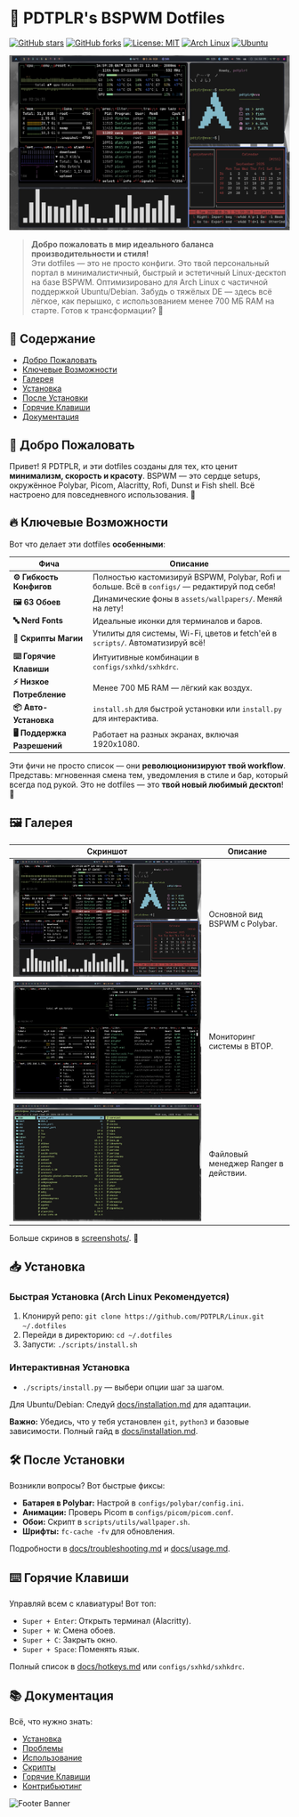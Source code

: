 # 🌟 PDTPLR's BSPWM Dotfiles

[![GitHub stars](https://img.shields.io/github/stars/PDTPLR/Linux?style=for-the-badge&color=brightgreen)](https://github.com/PDTPLR/Linux/stargazers)
[![GitHub forks](https://img.shields.io/github/forks/PDTPLR/Linux?style=for-the-badge&color=blue)](https://github.com/PDTPLR/Linux/network)
[![License: MIT](https://img.shields.io/badge/License-MIT-yellow?style=for-the-badge)](https://github.com/PDTPLR/Linux/blob/main/LICENSE)
[![Arch Linux](https://img.shields.io/badge/Arch%20Linux-1793D1?style=for-the-badge&logo=arch-linux&logoColor=white)](https://archlinux.org/)
[![Ubuntu](https://img.shields.io/badge/Ubuntu-E95420?style=for-the-badge&logo=ubuntu&logoColor=white)](https://ubuntu.com/)

![Dotfiles Showcase](https://github.com/PDTPLR/Linux/raw/main/screenshots/bspwm.png) <!-- Замените на реальный GIF или видео, если добавите; можно использовать внешний хостинг как Giphy для анимации -->

> **Добро пожаловать в мир идеального баланса производительности и стиля!**  
> Эти dotfiles — это не просто конфиги. Это твой персональный портал в минималистичный, быстрый и эстетичный Linux-десктоп на базе BSPWM. Оптимизировано для Arch Linux с частичной поддержкой Ubuntu/Debian. Забудь о тяжёлых DE — здесь всё лёгкое, как перышко, с использованием менее 700 МБ RAM на старте. Готов к трансформации? 🚀

## 📑 Содержание
- [Добро Пожаловать](#-добро-пожаловать)
- [Ключевые Возможности](#-ключевые-возможности)
- [Галерея](#-галерея)
- [Установка](#-установка)
- [После Установки](#-после-установки)
- [Горячие Клавиши](#-горячие-клавиши)
- [Документация](#-документация)

## 👋 Добро Пожаловать
Привет! Я PDTPLR, и эти dotfiles созданы для тех, кто ценит **минимализм, скорость и красоту**. BSPWM — это сердце setups, окружённое Polybar, Picom, Alacritty, Rofi, Dunst и Fish shell. Всё настроено для повседневного использования. 🌌

## 🔥 Ключевые Возможности
Вот что делает эти dotfiles **особенными**:

| Фича | Описание |
|------|----------|
| **⚙️ Гибкость Конфигов** | Полностью кастомизируй BSPWM, Polybar, Rofi и больше. Всё в `configs/` — редактируй под себя! | 
| **🖼️ 63 Обоев** | Динамические фоны в `assets/wallpapers/`. Меняй на лету! | 
| **🔤 Nerd Fonts** | Идеальные иконки для терминалов и баров. | 
| **📜 Скрипты Магии** | Утилиты для системы, Wi-Fi, цветов и fetch'ей в `scripts/`. Автоматизируй всё! | 
| **⌨️ Горячие Клавиши** | Интуитивные комбинации в `configs/sxhkd/sxhkdrc`. | 
| **⚡ Низкое Потребление** | Менее 700 МБ RAM — лёгкий как воздух. | 
| **📦 Авто-Установка** | `install.sh` для быстрой установки или `install.py` для интерактива. | 
| **🖥️ Поддержка Разрешений** | Работает на разных экранах, включая 1920x1080. | 

Эти фичи не просто список — они **революционизируют твой workflow**. Представь: мгновенная смена тем, уведомления в стиле и бар, который всегда под рукой. Это не dotfiles — это **твой новый любимый десктоп**! 💎

## 🖼️ Галерея
| Скриншот | Описание |
|----------|----------|
| ![BSPWM](https://github.com/PDTPLR/Linux/raw/main/screenshots/bspwm.png) | Основной вид BSPWM с Polybar. |
| ![BTOP](https://github.com/PDTPLR/Linux/raw/main/screenshots/btop.png) | Мониторинг системы в BTOP. |
| ![Ranger](https://github.com/PDTPLR/Linux/raw/main/screenshots/ranger.png) | Файловый менеджер Ranger в действии. |

Больше скринов в [screenshots/](https://github.com/PDTPLR/Linux/tree/main/screenshots). 📸

## 📥 Установка
### Быстрая Установка (Arch Linux Рекомендуется)
1. Клонируй репо: `git clone https://github.com/PDTPLR/Linux.git ~/.dotfiles`
2. Перейди в директорию: `cd ~/.dotfiles`
3. Запусти: `./scripts/install.sh`

### Интерактивная Установка
- `./scripts/install.py` — выбери опции шаг за шагом.

Для Ubuntu/Debian: Следуй [docs/installation.md](https://github.com/PDTPLR/Linux/blob/main/docs/installation.md) для адаптации.

**Важно:** Убедись, что у тебя установлен `git`, `python3` и базовые зависимости. Полный гайд в [docs/installation.md](https://github.com/PDTPLR/Linux/blob/main/docs/installation.md).

## 🛠️ После Установки
Возникли вопросы? Вот быстрые фиксы:
- **Батарея в Polybar:** Настрой в `configs/polybar/config.ini`.
- **Анимации:** Проверь Picom в `configs/picom/picom.conf`.
- **Обои:** Скрипт в `scripts/utils/wallpaper.sh`.
- **Шрифты:** `fc-cache -fv` для обновления.

Подробности в [docs/troubleshooting.md](https://github.com/PDTPLR/Linux/blob/main/docs/troubleshooting.md) и [docs/usage.md](https://github.com/PDTPLR/Linux/blob/main/docs/usage.md).

## ⌨️ Горячие Клавиши
Управляй всем с клавиатуры! Вот топ:

- `Super + Enter`: Открыть терминал (Alacritty).
- `Super + W`: Смена обоев.
- `Super + С`: Закрыть окно.
- `Super + Space`: Поменять язык.

Полный список в [docs/hotkeys.md](https://github.com/PDTPLR/Linux/blob/main/docs/hotkeys.md) или `configs/sxhkd/sxhkdrc`.

## 📚 Документация
Всё, что нужно знать:
- [Установка](https://github.com/PDTPLR/Linux/blob/main/docs/installation.md)
- [Проблемы](https://github.com/PDTPLR/Linux/blob/main/docs/troubleshooting.md)
- [Использование](https://github.com/PDTPLR/Linux/blob/main/docs/usage.md)
- [Скрипты](https://github.com/PDTPLR/Linux/blob/main/docs/scripts.md)
- [Горячие Клавиши](https://github.com/PDTPLR/Linux/blob/main/docs/hotkeys.md)
- [Контрибьютинг](https://github.com/PDTPLR/Linux/blob/main/docs/contributing.md)

![Footer Banner](https://img.shields.io/badge/Made%20with%20❤️%20by%20PDTPLR-000000?style=for-the-badge&logo=github)
